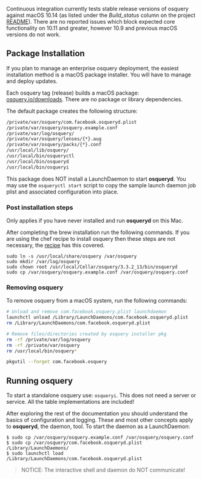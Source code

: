Continuous integration currently tests stable release versions of osquery against macOS 10.14 (as listed under the _Build_status_ column on the project [README](https://github.com/osquery/osquery/blob/master/README.md)). There are no reported issues which block expected core functionality on 10.11 and greater, however 10.9 and previous macOS versions do not work.

## Package Installation

If you plan to manage an enterprise osquery deployment, the easiest installation method is a macOS package installer. You will have to manage and deploy updates.

Each osquery tag (release) builds a macOS package: [osquery.io/downloads](https://osquery.io/downloads/). There are no package or library dependencies.

The default package creates the following structure:

```sh
/private/var/osquery/com.facebook.osqueryd.plist
/private/var/osquery/osquery.example.conf
/private/var/log/osquery/
/private/var/osquery/lenses/{*}.aug
/private/var/osquery/packs/{*}.conf
/usr/local/lib/osquery/
/usr/local/bin/osqueryctl
/usr/local/bin/osqueryd
/usr/local/bin/osqueryi
```

This package does NOT install a LaunchDaemon to start **osqueryd**. You may use the `osqueryctl start` script to copy the sample launch daemon job plist and associated configuration into place.

### Post installation steps

Only applies if you have never installed and run **osqueryd** on this Mac.

After completing the brew installation run the following commands. If you are using the chef recipe to install osquery then these steps are not necessary, the [recipe](https://osquery.readthedocs.io/en/stable/deployment/configuration/#chef-os-x) has this covered.

```
sudo ln -s /usr/local/share/osquery /var/osquery
sudo mkdir /var/log/osquery
sudo chown root /usr/local/Cellar/osquery/3.3.2_13/bin/osqueryd
sudo cp /var/osquery/osquery.example.conf /var/osquery/osquery.conf
```

### Removing osquery
To remove osquery from a macOS system, run the following commands:
```sh
# Unload and remove com.facebook.osquery.plist launchdaemon
launchctl unload /Library/LaunchDaemons/com.facebook.osqueryd.plist
rm /Library/LaunchDaemons/com.facebook.osqueryd.plist

# Remove files/directories created by osquery installer pkg
rm -rf /private/var/log/osquery
rm -rf /private/var/osquery
rm /usr/local/bin/osquery*

pkgutil --forget com.facebook.osquery
```

## Running osquery

To start a standalone osquery use: `osqueryi`. This does not need a server or service. All the table implementations are included!

After exploring the rest of the documentation you should understand the basics of configuration and logging. These and most other concepts apply to **osqueryd**, the daemon, tool. To start the daemon as a LaunchDaemon:

```
$ sudo cp /var/osquery/osquery.example.conf /var/osquery/osquery.conf
$ sudo cp /var/osquery/com.facebook.osqueryd.plist /Library/LaunchDaemons/
$ sudo launchctl load /Library/LaunchDaemons/com.facebook.osqueryd.plist
```

> NOTICE: The interactive shell and daemon do NOT communicate!
